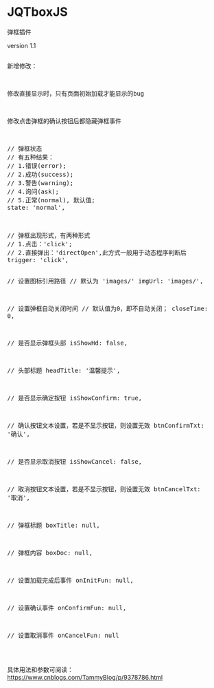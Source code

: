 # JQTboxJS
弹框插件
<p> version 1.1</p>
<pre>
<p>新增修改：</p>
<p>修改直接显示时，只有页面初始加载才能显示的bug</p> 	
<p>修改点击弹框的确认按钮后都隐藏弹框事件</p>
</pre>
<p></p>
<pre>
// 弹框状态
// 有五种结果：
// 1.错误(error); 
// 2.成功(success); 
// 3.警告(warning); 
// 4.询问(ask);
// 5.正常(normal), 默认值;
state: 'normal',
 <p></p>
// 弹框出现形式，有两种形式
// 1.点击：'click'; 
// 2.直接弹出：'directOpen',此方式一般用于动态程序判断后
trigger: 'click',

// 设置图标引用路径
// 默认为 'images/'
imgUrl: 'images/',

// 设置弹框自动关闭时间
// 默认值为0，即不自动关闭；
closeTime: 0,

// 是否显示弹框头部
isShowHd: false,

// 头部标题
headTitle: '温馨提示',

// 是否显示确定按钮
isShowConfirm: true,

// 确认按钮文本设置，若是不显示按钮，则设置无效
btnConfirmTxt: '确认',

// 是否显示取消按钮
isShowCancel: false,

// 取消按钮文本设置，若是不显示按钮，则设置无效
btnCancelTxt: '取消',

// 弹框标题
boxTitle: null,

// 弹框内容
boxDoc: null,

// 设置加载完成后事件
onInitFun: null,

// 设置确认事件
onConfirmFun: null,

// 设置取消事件
onCancelFun: null

 </pre>
 
 具体用法和参数可阅读：https://www.cnblogs.com/TammyBlog/p/9378786.html
